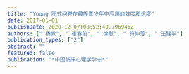 ```yaml
---
title: "Young 图式问卷在藏族青少年中应用的效度和信度"
date: 2017-01-01
publishDate: 2020-12-07T08:52:40.796946Z
authors: [" 杨微", " 崔春前", " 徐慰", " 符仲芳", " 王建平"]
publication_types: ["2"]
abstract: ""
featured: false
publication: "*中国临床心理学杂志*"
---
```


